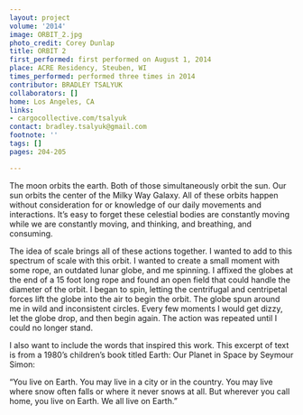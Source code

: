 ```yaml
---
layout: project
volume: '2014'
image: ORBIT_2.jpg
photo_credit: Corey Dunlap
title: ORBIT 2
first_performed: first performed on August 1, 2014
place: ACRE Residency, Steuben, WI
times_performed: performed three times in 2014
contributor: BRADLEY TSALYUK
collaborators: []
home: Los Angeles, CA
links:
- cargocollective.com/tsalyuk
contact: bradley.tsalyuk@gmail.com
footnote: ''
tags: []
pages: 204-205

---
```


The moon orbits the earth. Both of those simultaneously orbit the sun. Our sun orbits the center of the Milky Way Galaxy. All of these orbits happen without consideration for or knowledge of our daily movements and interactions. It’s easy to forget these celestial bodies are constantly moving while we are constantly moving, and thinking, and breathing, and consuming.

The idea of scale brings all of these actions together. I wanted to add to this spectrum of scale with this orbit. I wanted to create a small moment with some rope, an outdated lunar globe, and me spinning. I affixed the globes at the end of a 15 foot long rope and found an open field that could handle the diameter of the orbit. I began to spin, letting the centrifugal and centripetal forces lift the globe into the air to begin the orbit. The globe spun around me in wild and inconsistent circles. Every few moments I would get dizzy, let the globe drop, and then begin again. The action was repeated until I could no longer stand.

I also want to include the words that inspired this work. This excerpt of text is from a 1980’s children’s book titled Earth: Our Planet in Space by Seymour Simon:

“You live on Earth. You may live in a city or in the country. You may live where snow often falls or where it never snows at all. But wherever you call home, you live on Earth. We all live on Earth.”
